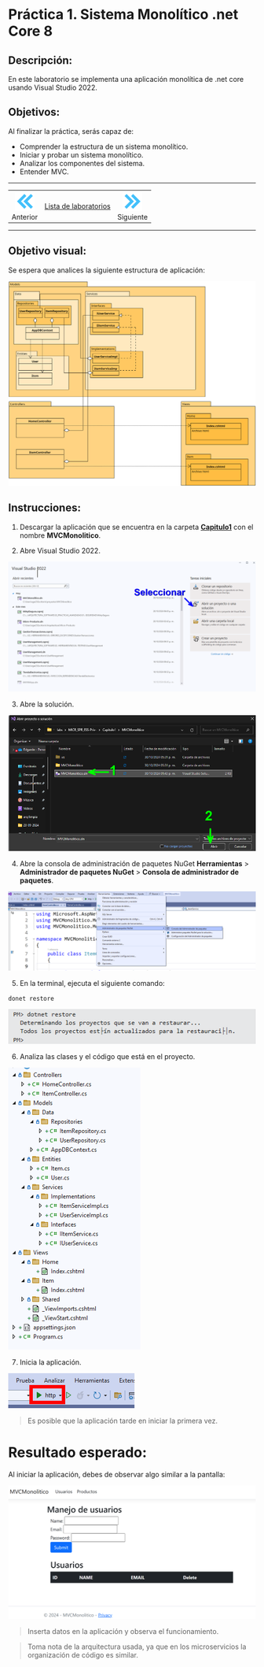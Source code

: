 # Práctica 1. Sistema Monolítico .net Core 8

## Descripción:

En este laboratorio se implementa una aplicación monolítica de .net core usando Visual Studio 2022.

## Objetivos:

Al finalizar la práctica, serás capaz de:

- Comprender la estructura de un sistema monolítico. <br>
- Iniciar y probar un sistema monolítico. <br>
- Analizar los componentes del sistema. <br>
- Entender MVC.

---
<!--Este fragmento es la barra de 
navegación-->

<div style="width: 400px;">
        <table width="50%">
            <tr>
                <td style="text-align: center;">
                    <a href=""><img src="../images/anterior.png" width="40px"></a>
                    <br>Anterior
                </td>
                <td style="text-align: center;">
                   <a href="../README.md">Lista de laboratorios</a>
                </td>
<td style="text-align: center;">
                    <a href="../Capitulo2/README.md"><img src="../images/siguiente.png" width="40px"></a>
                    <br>Siguiente
                </td>
            </tr>
        </table>
</div>

---

## Objetivo visual: 

Se espera que analices la siguiente estructura de aplicación: 

![diagrama](../images/1/diagramaMVC.png)

## Instrucciones:

1. Descargar la aplicación que se encuentra en la carpeta **[Capitulo1](../Capitulo1)** con el nombre **MVCMonolitico**.

2. Abre Visual Studio 2022. <br>

![opcion](../images/1/2.png)

3. Abre la solución. <br>

![solucion](../images/1/3.png)

4.  Abre la consola de administración de paquetes NuGet **Herramientas** > **Administrador de paquetes NuGet** > **Consola de administrador de paquetes**. <br>

![alt text](../images/1/4.png)

5. En la terminal, ejecuta el siguiente comando:

```bash
donet restore
```

![restore](../images/1/5.png)

6. Analiza las clases y el código que está en el proyecto.

![alt text](../images/1/6.png)

7. Inicia la aplicación.

![alt text](../images/1/7.png)

> Es posible que la aplicación tarde en iniciar la primera vez.

# Resultado esperado:

Al iniciar la aplicación, debes de observar algo similar a la pantalla:

![alt text](../images/1/8.png)

> Inserta datos en la aplicación y observa el funcionamiento. 

> Toma nota de la arquitectura usada, ya que en los microservicios la organización de código es similar. 
